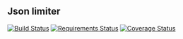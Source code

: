 ## Json limiter
[![Build Status](https://travis-ci.org/AngrySoilder/json-justify.svg?branch=master)](https://travis-ci.org/AngrySoilder/json-justify) [![Requirements Status](https://requires.io/github/AngrySoilder/json-justify/requirements.svg?branch=master)](https://requires.io/github/AngrySoilder/json-justify/requirements/?branch=master) [![Coverage Status](https://coveralls.io/repos/github/AngrySoilder/json-justify/badge.svg)](https://coveralls.io/github/AngrySoilder/json-justify)